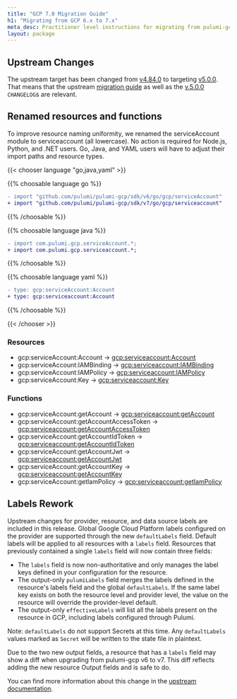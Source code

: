 ```yaml
---
title: "GCP 7.0 Migration Guide"
h1: "Migrating from GCP 6.x to 7.x"
meta_desc: Practitioner level instructions for migrating from pulumi-gcp 6.x to 7.x.
layout: package
---
```


## Upstream Changes

The upstream target has been changed from [v4.84.0](https://github.com/pulumi/pulumi-gcp/pull/1220) to targeting [v5.0.0](https://github.com/hashicorp/terraform-provider-aws/releases/tag/v5.0.0). That means that the upstream [migration guide](https://registry.terraform.io/providers/hashicorp/google/latest/docs/guides/version_5_upgrade) as well as the [v.5.0.0](https://github.com/hashicorp/terraform-provider-google/releases/tag/v5.0.0) `CHANGELOG`s are relevant.

## Renamed resources and functions

To improve resource naming uniformity, we renamed the serviceAccount module to serviceaccount (all lowercase). No action is required for Node.js, Python, and .NET users. Go, Java, and YAML users will have to adjust their import paths and resource types.

{{< chooser language "go,java,yaml" >}}

{{% choosable language go %}}

```diff
- import "github.com/pulumi/pulumi-gcp/sdk/v6/go/gcp/serviceAccount"
+ import "github.com/pulumi/pulumi-gcp/sdk/v7/go/gcp/serviceaccount"
```

{{% /choosable %}}

{{% choosable language java %}}

```diff
- import com.pulumi.gcp.serviceAccount.*;
+ import com.pulumi.gcp.serviceaccount.*;
```

{{% /choosable %}}

{{% choosable language yaml %}}

```diff
- type: gcp:serviceAccount:Account
+ type: gcp:serviceaccount:Account
```

{{% /choosable %}}

{{< /chooser >}}

### Resources

- gcp:serviceAccount:Account -> [gcp:serviceaccount:Account](https://www.pulumi.com/registry/packages/gcp/api-docs/serviceaccount/account/)
- gcp:serviceAccount:IAMBinding -> [gcp:serviceaccount:IAMBinding](https://www.pulumi.com/registry/packages/gcp/api-docs/serviceaccount/iambinding/)
- gcp:serviceAccount:IAMPolicy -> [gcp:serviceaccount:IAMPolicy](https://www.pulumi.com/registry/packages/gcp/api-docs/serviceaccount/iampolicy/)
- gcp:serviceAccount:Key -> [gcp:serviceaccount:Key](https://www.pulumi.com/registry/packages/gcp/api-docs/serviceaccount/key/)

### Functions

- gcp:serviceAccount:getAccount -> [gcp:serviceaccount:getAccount](https://www.pulumi.com/registry/packages/gcp/api-docs/serviceaccount/getaccount/)
- gcp:serviceAccount:getAccountAccessToken -> [gcp:serviceaccount:getAccountAccessToken](https://www.pulumi.com/registry/packages/gcp/api-docs/serviceaccount/getaccountaccesstoken/)
- gcp:serviceAccount:getAccountIdToken -> [gcp:serviceaccount:getAccountIdToken](https://www.pulumi.com/registry/packages/gcp/api-docs/serviceaccount/getaccountidtoken/)
- gcp:serviceAccount:getAccountJwt -> [gcp:serviceaccount:getAccountJwt](https://www.pulumi.com/registry/packages/gcp/api-docs/serviceaccount/getaccountjwt/)
- gcp:serviceAccount:getAccountKey -> [gcp:serviceaccount:getAccountKey](https://www.pulumi.com/registry/packages/gcp/api-docs/serviceaccount/getaccountkey/)
- gcp:serviceAccount:getIamPolicy -> [gcp:serviceaccount:getIamPolicy](https://www.pulumi.com/registry/packages/gcp/api-docs/serviceaccount/getiampolicy/)

## Labels Rework

Upstream changes for provider, resource, and data source labels are included in this release. Global Google Cloud Platform labels configured on the provider are supported through the new `defaultLabels` field. Default labels will be applied to all resources with a `labels` field.
Resources that previously contained a single `labels`  field will now contain three fields:

- The `labels`  field is now non-authoritative and only manages the label keys defined in your configuration for the resource.
- The output-only `pulumiLabels` field merges the labels defined in the resource's labels field and the global `defaultLabels`. If the same label key exists on both the resource level and provider level, the value on the resource will override the provider-level default.
- The output-only `effectiveLabels` will list all the labels present on the resource in GCP, including labels configured through Pulumi.

Note: `defaultLabels` do not support Secrets at this time. Any `defaultLabels` values marked as `Secret` will be written to the state file in plaintext.

Due to the two new output fields, a resource that has a `labels` field may show a diff when upgrading from pulumi-gcp v6 to v7. This diff reflects adding the new resource Output fields and is safe to do.

You can find more information about this change in the [upstream documentation](https://registry.terraform.io/providers/hashicorp/google/latest/docs/guides/version_5_upgrade#provider-level-labels-rework).
